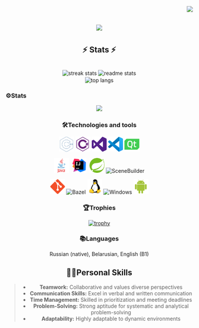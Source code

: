 <img align="right" src="https://visitor-badge.laobi.icu/badge?page_id=AlesLisovski" />


<h1 align="center">
    <img src="https://readme-typing-svg.herokuapp.com/?font=Righteous&size=35&center=true&vCenter=true&width=500&height=70&duration=4000&lines=Hi+There!+👋;+I'm+Lisovski+Ales!;" />
</h1>



<h2 align="center">⚡ Stats ⚡</h2>
<br>
<div align=center>
  <img width=390 src="https://github-readme-streak-stats-salesp07.vercel.app/?user=AlesLisovski&count_private=true&theme=react&border_radius=10" alt="streak stats"/>
  <img width=390 src="https://github-readme-stats-salesp07.vercel.app/api?username=AlesLisovski&count_private=true&show_icons=true&theme=react&rank_icon=github&border_radius=10" alt="readme stats" />
  <br/>
  <img width=325 align="center" src="https://github-readme-stats-salesp07.vercel.app/api/top-langs/?username=AlesLisovski&hide=HTML&langs_count=8&layout=compact&theme=react&border_radius=10&size_weight=0.5&count_weight=0.5&exclude_repo=github-readme-stats" alt="top langs" />
</div>

### ⚙️Stats
<div align=center>  
  
 ![](https://github-profile-summary-cards.vercel.app/api/cards/profile-details?username=AlesLisovski&theme=solarized_dark)
</div>

<div align=center>
  
### 🛠Technologies and tools
  <img src="https://github.com/devicons/devicon/blob/master/icons/cplusplus/cplusplus-line.svg" title="Cpp" alt="Cpp" width="40" height="40"/>
  <img src="https://github.com/devicons/devicon/blob/master/icons/csharp/csharp-line.svg" title="Cs" alt="Cs" width="40" height="40"/>
  <img src="https://github.com/devicons/devicon/blob/master/icons/visualstudio/visualstudio-plain.svg" title="VisualStudio" alt="VisualStudio" width="40" height="40"/>
  <img src="https://github.com/devicons/devicon/blob/master/icons/vscode/vscode-original.svg" title="vscode" alt="vscode" width="40" height="40"/>
  <img src="https://github.com/devicons/devicon/blob/master/icons/qt/qt-original.svg" title="Qt" alt="Qt" width="40" height="40"/>
  
  <img src="https://github.com/devicons/devicon/blob/master/icons/java/java-original-wordmark.svg" title="Java" alt="Java" width="40" height="40"/>&nbsp;
  <img src="https://github.com/devicons/devicon/blob/master/icons/intellij/intellij-original.svg" title="intellij" alt="intellij" width="40" height="40"/>&nbsp;
  <img src="https://github.com/devicons/devicon/blob/master/icons/spring/spring-original.svg" title="Spring" alt="Spring" width="40" height="40"/>
  <img src="https://upload.wikimedia.org/wikipedia/fr/f/fe/SceneBuilderLogo.png" title="SceneBuilder" alt="SceneBuilder" width="40" height="40"/>

  <img src="https://github.com/devicons/devicon/blob/master/icons/git/git-original.svg" title="Git" alt="Git" width="40" height="40"/>
  <img src="https://upload.wikimedia.org/wikipedia/en/7/7d/Bazel_logo.svg" title="Bazel" alt="Bazel" width="40" height="40"/>
  <img src="https://github.com/devicons/devicon/blob/master/icons/linux/linux-original.svg" title="linux" alt="linux" width="40" height="40"/>
  <img src="https://upload.wikimedia.org/wikipedia/commons/4/48/Windows_logo_-_2012_%28dark_blue%29.svg" title="Windows" alt="Windows" width="40" height="40"/>
  <img src="https://github.com/devicons/devicon/blob/master/icons/android/android-original.svg" title="android" alt="android" width="40" height="40"/>
</div>

<div align=center>
  
### 🏆Trophies
[![trophy](https://github-profile-trophy.vercel.app/?username=AlesLisovski&theme=monokai)](https://github.com/ryo-ma/github-profile-trophy)
### 📚Languages
Russian (native), Belarusian, English (B1)
</div>

<div align=center>
  
## 👨‍💻Personal Skills
>- **Teamwork:** Collaborative and values diverse perspectives
>- **Communication Skills:** Excel in verbal and written communication
>- **Time Management:** Skilled in prioritization and meeting deadlines
>- **Problem-Solving:** Strong aptitude for systematic and analytical problem-solving
>- **Adaptability:** Highly adaptable to dynamic environments
</div>


<!--
**AlesLisovski/AlesLisovski** is a ✨ _special_ ✨ repository because its `README.md` (this file) appears on your GitHub profile.
